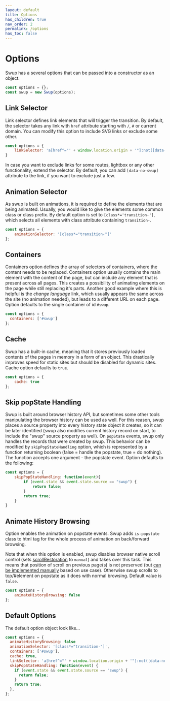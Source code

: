 ```yaml
---
layout: default
title: Options
has_children: true
nav_order: 2
permalink: /options
has_toc: false
---
```


# Options
Swup has a several options that can be passed into a constructor as an object.

```javascript
const options = {};
const swup = new Swup(options);
```

## Link Selector
Link selector defines link elements that will trigger the transition. By default, the selector takes any link with `href` attribute starting with `/`, `#` or current domain.
You can modify this option to include SVG links or exclude some other. 

```javascript
const options = {
    linkSelector: 'a[href^="' + window.location.origin + '"]:not([data-no-swup]), a[href^="/"]:not([data-no-swup]), a[href^="#"]:not([data-no-swup])'
}
```

In case you want to exclude links for some routes, lightbox or any other functionality, extend the selector.
By default, you can add `[data-no-swup]` attribute to the link, if you want to exclude just a few.

## Animation Selector
As swup is built on animations, it is required to define the elements that are being animated. Usually, you would like to give the elements some common class or class prefix.
By default option is set to `[class*='transition-']`, which selects all elements with class attribute containing `transition-`.

```javascript
const options = {
    animationSelector: '[class*="transition-"]'
};
```

## Containers
Containers option defines the array of selectors of containers, where the content needs to be replaced.
Containers option usually contains the main element with the content of the page, but can include any element that is present across all pages.
This creates a possibility of animating elements on the page while still replacing it's parts.
Another good example where this is helpful is the *change language* link, which usually appears the same across the site (no animation needed),
but leads to a different URL on each page.
Option defaults to the single container of id `#swup`.

```javascript
const options = {
  containers: ['#swup']
};
```

## Cache
Swup has a built-in cache, meaning that it stores previously loaded contents of the pages in memory in a form of an object.
This drastically improves speed for static sites but should be disabled for dynamic sites. Cache option defaults to `true`.

```javascript
const options = {
    cache: true
};
```

## Skip popState Handling
Swup is built around browser history API, but sometimes some other tools manipulating the browser history can be used as well.
For this reason, swup places a source property into every history state object it creates, so it can be later identified (swup also modifies current history record on start, to include the "swup" source property as well).
On `popState` events, swup only handles the records that were created by swup.
This behavior can be modified by `skipPopStateHandling` option, which is represented by a function returning boolean (false = handle the popstate, true = do nothing).
The function accepts one argument - the popstate event. Option defaults to the following:

```javascript
const options = {
    skipPopStateHandling: function(event){
        if (event.state && event.state.source == "swup") {
            return false;
        }
        return true;
    }
}
```

## Animate History Browsing
Option enables the animation on popstate events. Swup adds `is-popstate` class to html tag for the whole process of animation on back/forward browsing.

Note that when this option is enabled, swup disables browser native scroll control (sets [scrollRestoration](https://developers.google.com/web/updates/2015/09/history-api-scroll-restoration) to `manual`) and takes over this task.
This means that position of scroll on previous page(s) is not preserved (but [can be implemented manually](https://github.com/swup/swup/issues/48#issuecomment-423854819) based on use case).
Otherwise swup scrolls to top/#element on popstate as it does with normal browsing. Default value is `false`.

```javascript
const options = {
    animateHistoryBrowsing: false
};
```

## Default Options
The default option object look like...

```javascript 
const options = {
  animateHistoryBrowsing: false
  animationSelector: '[class*="transition-"]',
  containers: ['#swup'],
  cache: true,
  linkSelector: 'a[href^="' + window.location.origin + '"]:not([data-no-swup]), a[href^="/"]:not([data-no-swup]), a[href^="#"]:not([data-no-swup])',
  skipPopStateHandling: function(event) {
    if (event.state && event.state.source == 'swup') {
      return false;
    }
    return true;
  },
};
```
